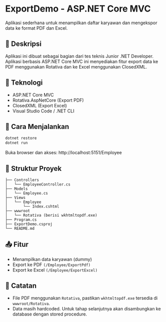 # ExportDemo - ASP.NET Core MVC

Aplikasi sederhana untuk menampilkan daftar karyawan dan mengekspor data ke format PDF dan Excel.

## 📌 Deskripsi

Aplikasi ini dibuat sebagai bagian dari tes teknis Junior .NET Developer. Aplikasi berbasis ASP.NET Core MVC ini menyediakan fitur export data ke PDF menggunakan Rotativa dan ke Excel menggunakan ClosedXML.

## 🧰 Teknologi

- ASP.NET Core MVC
- Rotativa.AspNetCore (Export PDF)
- ClosedXML (Export Excel)
- Visual Studio Code / .NET CLI

## 🚀 Cara Menjalankan

```bash
dotnet restore
dotnet run
```

Buka browser dan akses:
http://localhost:5151/Employee

## 📁 Struktur Proyek
```
├── Controllers
│   └── EmployeeController.cs
├── Models
│   └── Employee.cs
├── Views
│   └── Employee
│       └── Index.cshtml
├── wwwroot
│   └── Rotativa (berisi wkhtmltopdf.exe)
├── Program.cs
├── ExportDemo.csproj
└── README.md

```
## 📤 Fitur
- Menampilkan data karyawan (dummy)
- Export ke PDF ```(/Employee/ExportPdf)```
- Export ke Excel ```(/Employee/ExportExcel)```

## 📌 Catatan
- File PDF menggunakan ```Rotativa```, pastikan ```wkhtmltopdf.exe``` tersedia di ```wwwroot/Rotativa```.
- Data masih hardcoded. Untuk tahap selanjutnya akan disambungkan ke database dengan stored procedure.
